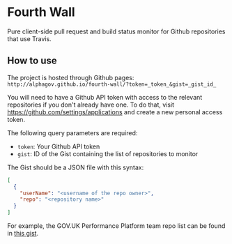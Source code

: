 # Fourth Wall

Pure client-side pull request and build status monitor for Github repositories that use Travis.

## How to use

The project is hosted through Github pages:
`http://alphagov.github.io/fourth-wall/?token=_token_&gist=_gist_id_`

You will need to have a Github API token with access to the relevant
repositories if you don't already have one. To do that, visit
https://github.com/settings/applications and create a new personal
access token.

The following query parameters are required:
 - `token`: Your Github API token
 - `gist`: ID of the Gist containing the list of repositories to monitor

The Gist should be a JSON file with this syntax:
```json
[
  {
    "userName": "<username of the repo owner>",
    "repo": "<repository name>"
  }
]
```

For example, the GOV.UK Performance Platform team repo list can be found in [this gist](https://gist.github.com/abersager/6449384).
